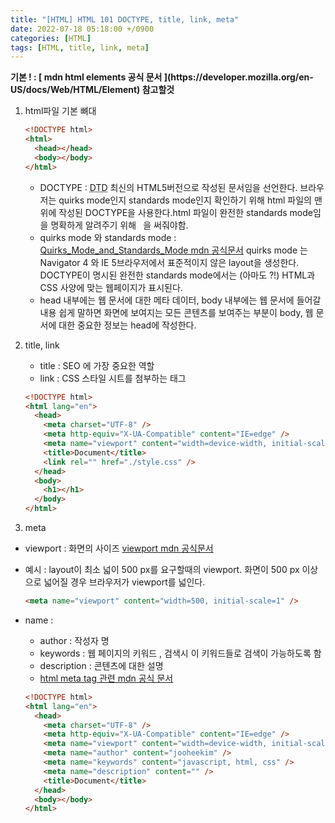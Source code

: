 ```yaml
---
title: "[HTML] HTML 101 DOCTYPE, title, link, meta"
date: 2022-07-18 05:18:00 +/0900
categories: [HTML]
tags: [HTML, title, link, meta]
---
```


<strong>
	기본 ! : [ mdn html elements 공식 문서 ](https://developer.mozilla.org/en-US/docs/Web/HTML/Element) 참고할것 
</strong>

1. html파일 기본 뼈대

   ```html
   <!DOCTYPE html>
   <html>
     <head></head>
     <body></body>
   </html>
   ```

   - DOCTYPE : <abbr title="Document Type Declaration">DTD</abbr> 최신의 HTML5버전으로 작성된 문서임을 선언한다. 브라우저는 quirks mode인지 standards mode인지 확인하기 위해 html 파일의 맨 위에 작성된 DOCTYPE을 사용한다.html 파일이 완전한 standards mode임을 명확하게 알려주기 위해 <code> <!DOCTYPE html></code>을 써줘야함.
   - quirks mode 와 standards mode : [Quirks_Mode_and_Standards_Mode mdn 공식문서](https://developer.mozilla.org/en-US/docs/Web/HTML/Quirks_Mode_and_Standards_Mode)
     quirks mode 는 Navigator 4 와 IE 5브라우저에서 표준적이지 않은 layout을 생성한다. DOCTYPE이 명시된 완전한 standards mode에서는 (아마도 ?!) HTML과 CSS 사양에 맞는 웹페이지가 표시된다.
   - head 내부에는 웹 문서에 대한 메타 데이터, body 내부에는 웹 문서에 들어갈 내용 쉽게 말하면 화면에 보여지는 모든 콘텐츠를 보여주는 부분이 body, 웹 문서에 대한 중요한 정보는 head에 작성한다.

2. title, link

   - title : SEO 에 가장 중요한 역할
   - link : CSS 스타일 시트를 첨부하는 태그

   ```html
   <!DOCTYPE html>
   <html lang="en">
     <head>
       <meta charset="UTF-8" />
       <meta http-equiv="X-UA-Compatible" content="IE=edge" />
       <meta name="viewport" content="width=device-width, initial-scale=1.0" />
       <title>Document</title>
       <link rel="" href="./style.css" />
     </head>
     <body>
       <h1></h1>
     </body>
   </html>
   ```

3. meta

- viewport : 화면의 사이즈 [viewport mdn 공식문서](https://developer.mozilla.org/en-US/docs/Web/HTML/Viewport_meta_tag)
- 예시 : layout이 최소 넓이 500 px를 요구할때의 viewport. 화면이 500 px 이상으로 넓어질 경우 브라우저가 viewport를 넓인다.

  ```html
  <meta name="viewport" content="width=500, initial-scale=1" />
  ```

- name :

  - author : 작성자 명
  - keywords : 웹 페이지의 키워드 , 검색시 이 키워드들로 검색이 가능하도록 함
  - description : 콘텐츠에 대한 설명
  - [html meta tag 관련 mdn 공식 문서](https://developer.mozilla.org/en-US/docs/Web/HTML/Element/meta)

  ```html
  <!DOCTYPE html>
  <html lang="en">
    <head>
      <meta charset="UTF-8" />
      <meta http-equiv="X-UA-Compatible" content="IE=edge" />
      <meta name="viewport" content="width=device-width, initial-scale=1.0" />
      <meta name="author" content="jooheekim" />
      <meta name="keywords" content="javascript, html, css" />
      <meta name="description" content="" />
      <title>Document</title>
    </head>
    <body></body>
  </html>
  ```
